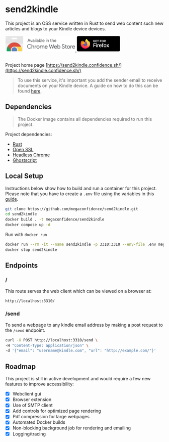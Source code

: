 # send2kindle

This project is an OSS service written in Rust to send web content such new
articles and blogs to your Kindle device
devices.

<a href="" target="_blank">
  <img src="./public/images/chrome.webp" style="height:50px;" />
</a>
<a
  href="https://addons.mozilla.org/en-US/firefox/addon/send2kindle/"
  target="_blank"
>
  <img src="./public/images/firefox.webp" style="height:50px;" />
</a>
</br>
</br>

Project home page [https://send2kindle.confidence.sh/](https://send2kindle.confidence.sh/)


> To use this service, it's important you add the sender email to receive
> documents on your Kindle device. A guide on how to do this can be found
> [here](https://www.amazon.com/gp/help/customer/display.html?nodeId=GX9XLEVV8G4DB28H).

## Dependencies

> The Docker image contains all dependencies required to run this project.

Project dependencies:

- [Rust](https://www.rust-lang.org/tools/install)
- [Open SSL](https://github.com/openssl/openssl)
- [Headless Chrome](https://www.google.com/chrome/)
- [Ghostscript](https://ghostscript.com/docs/9.54.0/Install.htm)

## Local Setup

Instructions below show how to build and run a container for this project.
Please note that you have to create a `.env` file using the variables in this
[guide](./.env.example).

```sh
git clone https://github.com/megaconfidence/send2kindle.git
cd send2kindle
docker build . -t megaconfidence/send2kindle
docker compose up -d
```

Run with `docker run`
```sh
docker run --rm -it --name send2kindle -p 3310:3310 --env-file .env megaconfidence/send2kindle
docker stop send2kindle
```

## Endpoints

### /

This route serves the web client which can be viewed on a browser at:

```sh
http://localhost:3310/
```

### /send

To send a webpage to any kindle email address by making a post request to the
`/send` endpoint.

```sh
curl -X POST http://localhost:3310/send \
-H "Content-Type: application/json" \
-d '{"email": "username@kindle.com", "url": "http://example.com/"}'
```

## Roadmap

This project is still in active development and would require a few new features
to improve accessibility:

- [x] Webclient gui
- [x] Browser extension
- [x] Use of SMTP client
- [x] Add controls for optimized page rendering
- [x] Pdf compression for large webpages
- [x] Automated Docker builds
- [x] Non-blocking background job for rendering and emailing
- [x] Logging/tracing
